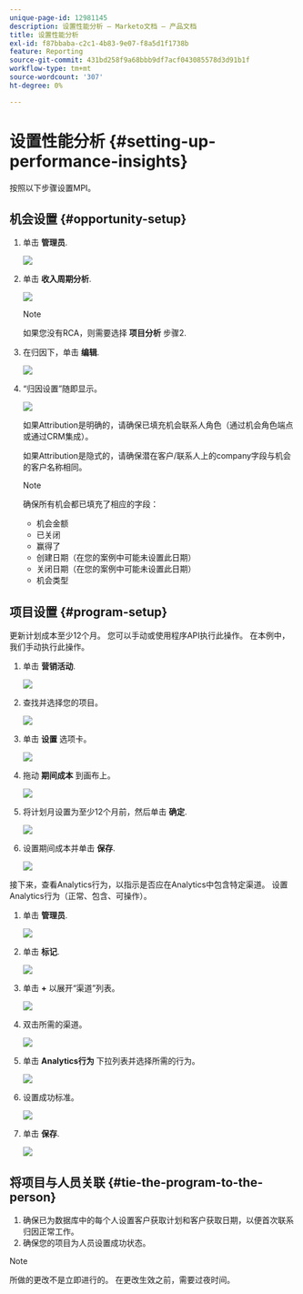 ```yaml
---
unique-page-id: 12981145
description: 设置性能分析 — Marketo文档 — 产品文档
title: 设置性能分析
exl-id: f87bbaba-c2c1-4b83-9e07-f8a5d1f1738b
feature: Reporting
source-git-commit: 431bd258f9a68bbb9df7acf043085578d3d91b1f
workflow-type: tm+mt
source-wordcount: '307'
ht-degree: 0%

---
```


# 设置性能分析 {#setting-up-performance-insights}

按照以下步骤设置MPI。

## 机会设置 {#opportunity-setup}

1. 单击 **管理员**.

   ![](assets/admin.png)

1. 单击 **收入周期分析**.

   ![](assets/two-2.png)

   >[!NOTE]
   >
   >如果您没有RCA，则需要选择 **项目分析** 步骤2.

1. 在归因下，单击 **编辑**.

   ![](assets/three-1.png)

1. “归因设置”随即显示。

   ![](assets/four-2.png)

   如果Attribution是明确的，请确保已填充机会联系人角色（通过机会角色端点或通过CRM集成）。

   如果Attribution是隐式的，请确保潜在客户/联系人上的company字段与机会的客户名称相同。

   >[!NOTE]
   >
   >确保所有机会都已填充了相应的字段：
   >
   >* 机会金额
   >* 已关闭
   >* 赢得了
   >* 创建日期（在您的案例中可能未设置此日期）
   >* 关闭日期（在您的案例中可能未设置此日期）
   >* 机会类型

## 项目设置 {#program-setup}

更新计划成本至少12个月。 您可以手动或使用程序API执行此操作。 在本例中，我们手动执行此操作。

1. 单击 **营销活动**.

   ![](assets/ma.png)

1. 查找并选择您的项目。

   ![](assets/select-program.png)

1. 单击 **设置** 选项卡。

   ![](assets/setup-tab.png)

1. 拖动 **期间成本** 到画布上。

   ![](assets/period-cost.png)

1. 将计划月设置为至少12个月前，然后单击 **确定**.

   ![](assets/set-period.png)

1. 设置期间成本并单击 **保存**.

   ![](assets/set-cost.png)

接下来，查看Analytics行为，以指示是否应在Analytics中包含特定渠道。 设置Analytics行为（正常、包含、可操作）。

1. 单击 **管理员**.

   ![](assets/admin.png)

1. 单击 **标记**.

   ![](assets/tags.png)

1. 单击 **+** 以展开“渠道”列表。

   ![](assets/channel.png)

1. 双击所需的渠道。

   ![](assets/channel-click.png)

1. 单击 **Analytics行为** 下拉列表并选择所需的行为。

   ![](assets/edit-channel.png)

1. 设置成功标准。

   ![](assets/success.png)

1. 单击 **保存**.

   ![](assets/save.png)

## 将项目与人员关联 {#tie-the-program-to-the-person}

1. 确保已为数据库中的每个人设置客户获取计划和客户获取日期，以便首次联系归因正常工作。
1. 确保您的项目为人员设置成功状态。

>[!NOTE]
>
>所做的更改不是立即进行的。 在更改生效之前，需要过夜时间。
